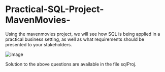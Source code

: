# Practical-SQL-Project-MavenMovies-
Using the mavenmovies project, we will see how SQL is being applied in a practical business setting, as well as what requirements should be presented to your stakeholders.

![image](https://github.com/PrernaKK/Practical-SQL-Project-MavenMovies-/assets/146557097/a375022e-7486-4156-876f-93294beb5d61)

Solution to the above questions are available in the file sqlProj.

